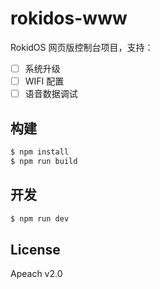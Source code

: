 # rokidos-www

RokidOS 网页版控制台项目，支持：

- [ ] 系统升级
- [ ] WIFI 配置
- [ ] 语音数据调试

## 构建

```sh
$ npm install
$ npm run build
```

## 开发

```sh
$ npm run dev
```

## License

Apeach v2.0
